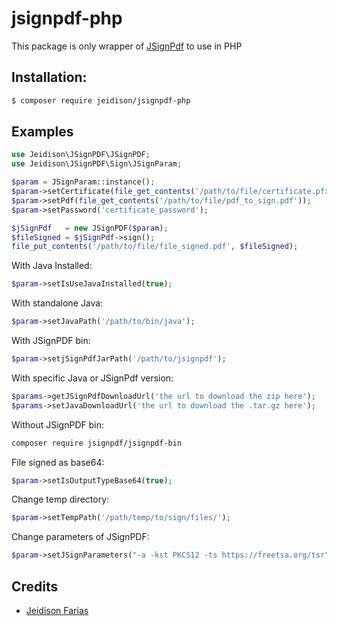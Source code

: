 # jsignpdf-php

This package is only wrapper of [JSignPdf](http://jsignpdf.sourceforge.net/) to use in PHP

## Installation:

```bash
$ composer require jeidison/jsignpdf-php
```

## Examples

```php
use Jeidison\JSignPDF\JSignPDF;
use Jeidison\JSignPDF\Sign\JSignParam;

$param = JSignParam::instance();
$param->setCertificate(file_get_contents('/path/to/file/certificate.pfx'));
$param->setPdf(file_get_contents('/path/to/file/pdf_to_sign.pdf'));
$param->setPassword('certificate_password');

$jSignPdf   = new JSignPDF($param);
$fileSigned = $jSignPdf->sign();
file_put_contents('/path/to/file/file_signed.pdf', $fileSigned);
```

With Java Installed:
```php
$param->setIsUseJavaInstalled(true);
```

With standalone Java:
```php
$param->setJavaPath('/path/to/bin/java');
```

With JSignPDF bin:
```php
$param->setjSignPdfJarPath('/path/to/jsignpdf');
```
With specific Java or JSignPdf version:
```php
$params->getJSignPdfDownloadUrl('the url to download the zip here');
$params->setJavaDownloadUrl('the url to download the .tar.gz here');
```

Without JSignPDF bin:
```bash
composer require jsignpdf/jsignpdf-bin
```

File signed as base64:
```php
$param->setIsOutputTypeBase64(true);
```

Change temp directory:
```php
$param->setTempPath('/path/temp/to/sign/files/');
```

Change parameters of JSignPDF:
```php
$param->setJSignParameters("-a -kst PKCS12 -ts https://freetsa.org/tsr");
```

## Credits
- [Jeidison Farias](https://github.com/jeidison)
